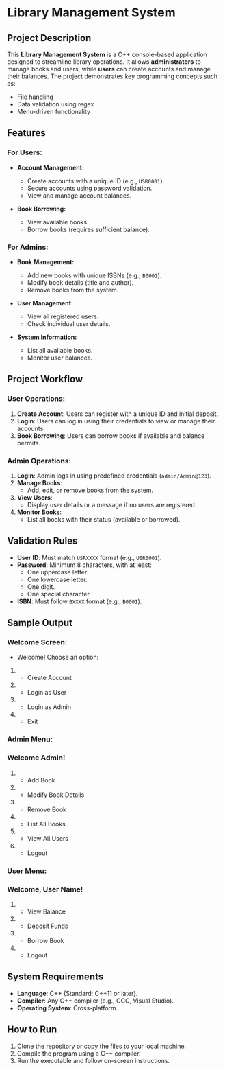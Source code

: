 # Library Management System

## Project Description
This **Library Management System** is a C++ console-based application designed to streamline library operations. It allows **administrators** to manage books and users, while **users** can create accounts and manage their balances. The project demonstrates key programming concepts such as:

* File handling
* Data validation using regex
* Menu-driven functionality

## Features

### For Users:
* **Account Management:**
  * Create accounts with a unique ID (e.g., `USR0001`).
  * Secure accounts using password validation.
  * View and manage account balances.

* **Book Borrowing:**
  * View available books.
  * Borrow books (requires sufficient balance).

### For Admins:
* **Book Management:**
  * Add new books with unique ISBNs (e.g., `B0001`).
  * Modify book details (title and author).
  * Remove books from the system.

* **User Management:**
  * View all registered users.
  * Check individual user details.

* **System Information:**
  * List all available books.
  * Monitor user balances.

## Project Workflow

### User Operations:
1. **Create Account**: Users can register with a unique ID and initial deposit.
2. **Login**: Users can log in using their credentials to view or manage their accounts.
3. **Book Borrowing**: Users can borrow books if available and balance permits.

### Admin Operations:
1. **Login**: Admin logs in using predefined credentials (`admin/Admin@123`).
2. **Manage Books**:
   * Add, edit, or remove books from the system.
3. **View Users**:
   * Display user details or a message if no users are registered.
4. **Monitor Books**:
   * List all books with their status (available or borrowed).

## Validation Rules
* **User ID**: Must match `USRXXXX` format (e.g., `USR0001`).
* **Password**: Minimum 8 characters, with at least:
  * One uppercase letter.
  * One lowercase letter.
  * One digit.
  * One special character.
* **ISBN**: Must follow `BXXXX` format (e.g., `B0001`).

## Sample Output
### Welcome Screen:
* Welcome! Choose an option:

1. * Create Account
2. * Login as User
3. * Login as Admin
0. * Exit
  
    
### Admin Menu:
### Welcome Admin!

1. * Add Book
2. * Modify Book Details
3. * Remove Book
4. * List All Books
5. * View All Users
0. * Logout

### User Menu:
### Welcome, User Name!

1. * View Balance
2. * Deposit Funds
3. * Borrow Book
0. * Logout

## System Requirements
* **Language**: C++ (Standard: C++11 or later).
* **Compiler**: Any C++ compiler (e.g., GCC, Visual Studio).
* **Operating System**: Cross-platform.

## How to Run
1. Clone the repository or copy the files to your local machine.
2. Compile the program using a C++ compiler.
3. Run the executable and follow on-screen instructions.
